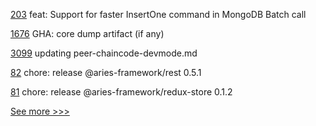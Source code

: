 
[203](https://github.com/hyperledger/aries-framework-go-ext/pull/203) feat: Support for faster InsertOne command in MongoDB Batch call

[1676](https://github.com/hyperledger/iroha/pull/1676) GHA: core dump artifact (if any)

[3099](https://github.com/hyperledger/fabric/pull/3099) updating peer-chaincode-devmode.md

[82](https://github.com/hyperledger/aries-framework-javascript-ext/pull/82) chore: release @aries-framework/rest 0.5.1

[81](https://github.com/hyperledger/aries-framework-javascript-ext/pull/81) chore: release @aries-framework/redux-store 0.1.2


[See more >>>](https://start-here.hyperledger.org/pull-requests)
